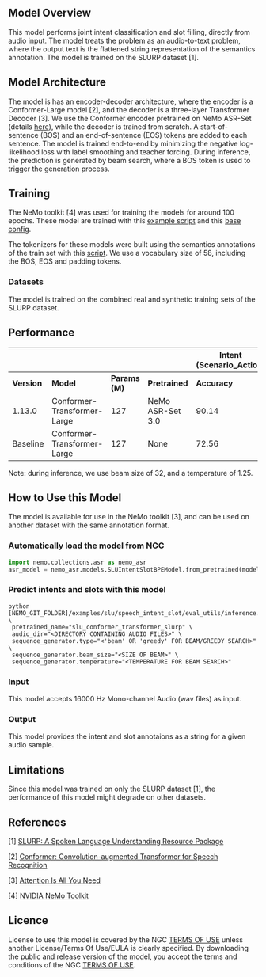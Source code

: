## Model Overview

This model performs joint intent classification and slot filling, directly from audio input. The model treats the problem as an audio-to-text problem, where the output text is the flattened string representation of the semantics annotation. The model is trained on the SLURP dataset [1].

## Model Architecture

The model is has an encoder-decoder architecture, where the encoder is a Conformer-Large model [2], and the decoder is a three-layer Transformer Decoder [3]. We use the Conformer encoder pretrained on NeMo ASR-Set (details [here](https://ngc.nvidia.com/models/nvidia:nemo:stt_en_conformer_ctc_large)), while the decoder is trained from scratch. A start-of-sentence (BOS) and an end-of-sentence (EOS) tokens are added to each sentence. The model is trained end-to-end by minimizing the negative log-likelihood loss with label smoothing and teacher forcing. During inference, the prediction is generated by beam search, where a BOS token is used to trigger the generation process.

## Training

The NeMo toolkit [4] was used for training the models for around 100 epochs. These model are trained with this [example script](https://github.com/NVIDIA/NeMo/blob/main/examples/slu/slurp/run_slurp_train.py) and this [base config](https://github.com/NVIDIA/NeMo/blob/main/examples/slu/slurp/configs/conformer_transformer_large_bpe.yaml).

The tokenizers for these models were built using the semantics annotations of the train set with this [script](https://github.com/NVIDIA/NeMo/blob/main/scripts/tokenizers/process_asr_text_tokenizer.py). We use a vocabulary size of 58, including the BOS, EOS and padding tokens.


### Datasets

The model is trained on the combined real and synthetic training sets of the SLURP dataset.


## Performance

|       |                                                  |                |                          | **Intent (Scenario_Action)** |               | **Entity** |        |              | **SLURP Metrics** |                     |
|-------|--------------------------------------------------|----------------|--------------------------|------------------------------|---------------|------------|--------|--------------|-------------------|---------------------|
|**Version**|                     **Model**                    | **Params (M)** |      **Pretrained**      |         **Accuracy**         | **Precision** | **Recall** | **F1** | **Precsion** |     **Recall**    |        **F1**       |
|1.13.0| Conformer-Transformer-Large | 127            | NeMo ASR-Set 3.0         |                        90.14 |         78.95 |      74.93 |  76.89 |        84.31 |             80.33 |               82.27 |
|Baseline| Conformer-Transformer-Large               | 127            | None                     |                        72.56 |         43.19 |       43.5 |  43.34 |        53.59 |             53.92 |               53.76 |

Note: during inference, we use beam size of 32, and a temperature of 1.25.


## How to Use this Model

The model is available for use in the NeMo toolkit [3], and can be used on another dataset with the same annotation format.

### Automatically load the model from NGC

```python
import nemo.collections.asr as nemo_asr
asr_model = nemo_asr.models.SLUIntentSlotBPEModel.from_pretrained(model_name="slu_conformer_transformer_large_slurp")
```

### Predict intents and slots with this model

```shell
python [NEMO_GIT_FOLDER]/examples/slu/speech_intent_slot/eval_utils/inference.py \
 pretrained_name="slu_conformer_transformer_slurp" \
 audio_dir="<DIRECTORY CONTAINING AUDIO FILES>" \
 sequence_generator.type="<'beam' OR 'greedy' FOR BEAM/GREEDY SEARCH>" \
 sequence_generator.beam_size="<SIZE OF BEAM>" \
 sequence_generator.temperature="<TEMPERATURE FOR BEAM SEARCH>"
```

### Input

This model accepts 16000 Hz Mono-channel Audio (wav files) as input.

### Output

This model provides the intent and slot annotaions as a string for a given audio sample.

## Limitations

Since this model was trained on only the SLURP dataset [1], the performance of this model might degrade on other datasets.


## References


[1] [SLURP: A Spoken Language Understanding Resource Package](https://arxiv.org/abs/2011.13205)

[2] [Conformer: Convolution-augmented Transformer for Speech Recognition](https://arxiv.org/abs/2005.08100)

[3] [Attention Is All You Need](https://arxiv.org/abs/1706.03762?context=cs)

[4] [NVIDIA NeMo Toolkit](https://github.com/NVIDIA/NeMo)

## Licence

License to use this model is covered by the NGC [TERMS OF USE](https://ngc.nvidia.com/legal/terms) unless another License/Terms Of Use/EULA is clearly specified. By downloading the public and release version of the model, you accept the terms and conditions of the NGC [TERMS OF USE](https://ngc.nvidia.com/legal/terms).
